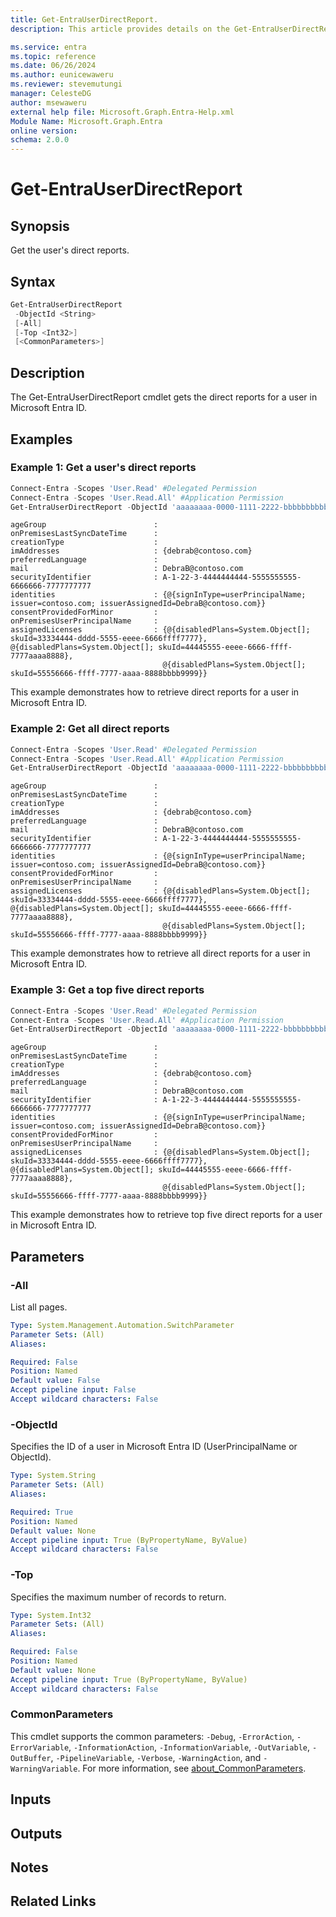 ```yaml
---
title: Get-EntraUserDirectReport.
description: This article provides details on the Get-EntraUserDirectReport command.

ms.service: entra
ms.topic: reference
ms.date: 06/26/2024
ms.author: eunicewaweru
ms.reviewer: stevemutungi
manager: CelesteDG
author: msewaweru
external help file: Microsoft.Graph.Entra-Help.xml
Module Name: Microsoft.Graph.Entra
online version:
schema: 2.0.0
---
```


# Get-EntraUserDirectReport

## Synopsis

Get the user's direct reports.

## Syntax

```powershell
Get-EntraUserDirectReport 
 -ObjectId <String> 
 [-All] 
 [-Top <Int32>] 
 [<CommonParameters>]
```

## Description

The Get-EntraUserDirectReport cmdlet gets the direct reports for a user in Microsoft Entra ID.

## Examples

### Example 1: Get a user's direct reports

```powershell
Connect-Entra -Scopes 'User.Read' #Delegated Permission
Connect-Entra -Scopes 'User.Read.All' #Application Permission
Get-EntraUserDirectReport -ObjectId 'aaaaaaaa-0000-1111-2222-bbbbbbbbbbbb'
```

```Output
ageGroup                        :
onPremisesLastSyncDateTime      :
creationType                    :
imAddresses                     : {debrab@contoso.com}
preferredLanguage               :
mail                            : DebraB@contoso.com
securityIdentifier              : A-1-22-3-4444444444-5555555555-6666666-7777777777
identities                      : {@{signInType=userPrincipalName; issuer=contoso.com; issuerAssignedId=DebraB@contoso.com}}
consentProvidedForMinor         :
onPremisesUserPrincipalName     :
assignedLicenses                : {@{disabledPlans=System.Object[]; skuId=33334444-dddd-5555-eeee-6666ffff7777}, @{disabledPlans=System.Object[]; skuId=44445555-eeee-6666-ffff-7777aaaa8888},
                                  @{disabledPlans=System.Object[]; skuId=55556666-ffff-7777-aaaa-8888bbbb9999}}
```

This example demonstrates how to retrieve direct reports for a user in Microsoft Entra ID.

### Example 2: Get all direct reports

```powershell
Connect-Entra -Scopes 'User.Read' #Delegated Permission
Connect-Entra -Scopes 'User.Read.All' #Application Permission
Get-EntraUserDirectReport -ObjectId 'aaaaaaaa-0000-1111-2222-bbbbbbbbbbbb' -All 
```

```output
ageGroup                        :
onPremisesLastSyncDateTime      :
creationType                    :
imAddresses                     : {debrab@contoso.com}
preferredLanguage               :
mail                            : DebraB@contoso.com
securityIdentifier              : A-1-22-3-4444444444-5555555555-6666666-7777777777
identities                      : {@{signInType=userPrincipalName; issuer=contoso.com; issuerAssignedId=DebraB@contoso.com}}
consentProvidedForMinor         :
onPremisesUserPrincipalName     :
assignedLicenses                : {@{disabledPlans=System.Object[]; skuId=33334444-dddd-5555-eeee-6666ffff7777}, @{disabledPlans=System.Object[]; skuId=44445555-eeee-6666-ffff-7777aaaa8888},
                                  @{disabledPlans=System.Object[]; skuId=55556666-ffff-7777-aaaa-8888bbbb9999}}
```

This example demonstrates how to retrieve all direct reports for a user in Microsoft Entra ID.

### Example 3: Get a top five direct reports

```powershell
Connect-Entra -Scopes 'User.Read' #Delegated Permission
Connect-Entra -Scopes 'User.Read.All' #Application Permission
Get-EntraUserDirectReport -ObjectId 'aaaaaaaa-0000-1111-2222-bbbbbbbbbbbb' -Top 5
```

```output
ageGroup                        :
onPremisesLastSyncDateTime      :
creationType                    :
imAddresses                     : {debrab@contoso.com}
preferredLanguage               :
mail                            : DebraB@contoso.com
securityIdentifier              : A-1-22-3-4444444444-5555555555-6666666-7777777777
identities                      : {@{signInType=userPrincipalName; issuer=contoso.com; issuerAssignedId=DebraB@contoso.com}}
consentProvidedForMinor         :
onPremisesUserPrincipalName     :
assignedLicenses                : {@{disabledPlans=System.Object[]; skuId=33334444-dddd-5555-eeee-6666ffff7777}, @{disabledPlans=System.Object[]; skuId=44445555-eeee-6666-ffff-7777aaaa8888},
                                  @{disabledPlans=System.Object[]; skuId=55556666-ffff-7777-aaaa-8888bbbb9999}}
```

This example demonstrates how to retrieve top five direct reports for a user in Microsoft Entra ID.

## Parameters

### -All

List all pages.

```yaml
Type: System.Management.Automation.SwitchParameter
Parameter Sets: (All)
Aliases:

Required: False
Position: Named
Default value: False
Accept pipeline input: False
Accept wildcard characters: False
```

### -ObjectId

Specifies the ID of a user in Microsoft Entra ID (UserPrincipalName or ObjectId).

```yaml
Type: System.String
Parameter Sets: (All)
Aliases:

Required: True
Position: Named
Default value: None
Accept pipeline input: True (ByPropertyName, ByValue)
Accept wildcard characters: False
```

### -Top

Specifies the maximum number of records to return.

```yaml
Type: System.Int32
Parameter Sets: (All)
Aliases:

Required: False
Position: Named
Default value: None
Accept pipeline input: True (ByPropertyName, ByValue)
Accept wildcard characters: False
```

### CommonParameters

This cmdlet supports the common parameters: `-Debug`, `-ErrorAction`, `-ErrorVariable`, `-InformationAction`, `-InformationVariable`, `-OutVariable`, `-OutBuffer`, `-PipelineVariable`, `-Verbose`, `-WarningAction`, and `-WarningVariable`. For more information, see [about_CommonParameters](https://go.microsoft.com/fwlink/?LinkID=113216).

## Inputs

## Outputs

## Notes

## Related Links

